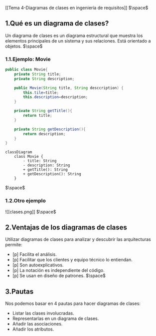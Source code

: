 [[Tema 4-Diagramas de clases en ingeniería de requisitos]]
$\space$
## 1.Qué es un diagrama de clases?
Un diagrama de clases es un diagrama estructural que muestra los elementos principales de un sistema y sus relaciones. Está orientado a objetos.
$\space$
### 1.1.Ejemplo: Movie

```java
public class Movie{
	private String title;
	private String description;

	public Movie(String title, String desccription) {
		this.tile=title;
		this.description=description;
	}

	private String getTitle(){
		return title;
	}

	private String getDescription(){
		return description;
	}
}
```

```mermaid
classDiagram
    class Movie {
        - title: String
        - description: String
        + getTitle(): String
        + getDescription(): String
    }
```
$\space$
### 1.2.Otro ejemplo

![[clases.png]]
$\space$
## 2.Ventajas de los diagramas de clases
Utilizar diagramas de clases para analizar y descubrir las arquitecturas permite:
+ [p] Facilita el análisis.
+ [p] Facilitar que los clientes y equipo técnico lo entiendan.
+ [p] Son autoexplicativos.
+ [p] La notación es independiente del código. 
+ [p] Se usan en diseño de patrones.
$\space$
## 3.Pautas
Nos podemos basar en 4 pautas para hacer diagramas de clases:
+ Listar las clases involucradas.
+ Representarlas en un diagrama de clases.
+ Añadir las asociaciones.
+ Añadir los atributos.